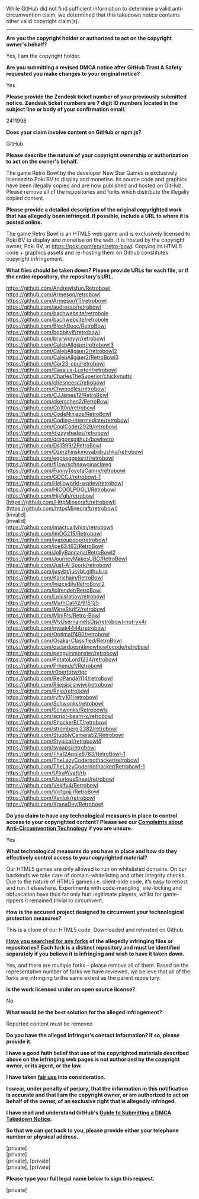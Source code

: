 While GitHub did not find sufficient information to determine a valid anti-circumvention claim, we determined that this takedown notice contains other valid copyright claim(s).

---

**Are you the copyright holder or authorized to act on the copyright owner's behalf?**

Yes, I am the copyright holder.

**Are you submitting a revised DMCA notice after GitHub Trust & Safety requested you make changes to your original notice?**

Yes

**Please provide the Zendesk ticket number of your previously submitted notice. Zendesk ticket numbers are 7 digit ID numbers located in the subject line or body of your confirmation email.**

2411998

**Does your claim involve content on GitHub or npm.js?**

GitHub

**Please describe the nature of your copyright ownership or authorization to act on the owner's behalf.**

The game Retro Bowl by the developer New Star Games is exclusively licensed to Poki BV to display and monetise. Its source code and graphics have been illegally copied and are now published and hosted on GitHub. Please remove all of the repositories and forks which distribute the illegally copied content.

**Please provide a detailed description of the original copyrighted work that has allegedly been infringed. If possible, include a URL to where it is posted online.**

The game Retro Bowl is an HTML5 web game and is exclusively licensed to Poki BV to display and monetise on the web. It is hosted by the copyright owner, Poki BV, at https://poki.com/en/g/retro-bowl. Copying its HTML5 code + graphics assets and re-hosting them on Github constitutes copyright infringement.

**What files should be taken down? Please provide URLs for each file, or if the entire repository, the repository’s URL.**

https://github.com/Andrewisfun/Retrobowl  
https://github.com/Armeson/retrobowl  
https://github.com/ArmesonYT/retrobowl  
https://github.com/audresso/retrobowl  
https://github.com/bachwebsite/retrobole  
https://github.com/bachwebsite/retrobole  
https://github.com/BlockBeec/RetroBowl  
https://github.com/bobbityif/retrobowl  
https://github.com/bryrynnyyr/retrobowl  
https://github.com/CalebAllgiaer/retrobowl3  
https://github.com/CalebAllgiaer2/retrobowl2  
https://github.com/CalebAllgiaer2/RetroBowl3  
https://github.com/Car23-cpu/retrobowl  
https://github.com/Cassius-Luxton/retrobowl  
https://github.com/CharlesTheSuperior/chickynutts  
https://github.com/chesneesc/retrobowl  
https://github.com/Chwoodles/retrobowl  
https://github.com/CJJames12/RetroBowl  
https://github.com/ckerschen2/RetroBowl  
https://github.com/Co1t0n/retrobowl  
https://github.com/CodeNinjazs/RetroBowl  
https://github.com/Coding-intermediate/retrobowl  
https://github.com/CoolCoder2929/retrobowl  
https://github.com/dizzyshades/retrobowl  
https://github.com/dragonsgithub/bowlretro  
https://github.com/Ds1399/2RetroBowl  
https://github.com/Dzerzhinskmoyababushka/retrobowl  
https://github.com/eggseggstorst/retrobowl  
https://github.com/fl1ow/schnawginaclawg  
https://github.com/FunnyToyotaCamry/retrobowl  
https://github.com/GDCCJ/retrobowl-1  
https://github.com/Helloworld-wqdev/retrobowl  
https://github.com/HICOOLPOOL1/Retrobowl  
https://github.com/Hjkfgh/retrobowl  
[https://github.com/HttpMinecraft/retrobowl](https://github.com/httpsMinecraft/retrobowl)  
[invalid]  
[invalid]   
https://github.com/imactuallyhim/retrobowll  
https://github.com/ImOG215/Retrobowl  
https://github.com/iyasoupoop/retrobowl  
https://github.com/joe63463/RetroBowl  
https://github.com/JollyBannana/RetroBowl2  
https://github.com/JourneyMakesUBG/RetroBowl  
https://github.com/Just-A-Spork/retrobowl  
https://github.com/jusybt/jusybt.github.io  
https://github.com/Karichain/RetroBowl  
https://github.com/lnjzcsdjh/RetroBowl2  
https://github.com/lolrender/RetroBowl  
https://github.com/Lplusratiov/retrobowl  
https://github.com/MathCat42/915125  
https://github.com/MineStuff2/retrobowl  
https://github.com/MiniFrs/Retro-Bowl  
https://github.com/MyUsernameIsDis/retrobowl-not-yx4r  
https://github.com/nysak4444/retrobowl  
https://github.com/Optimal7480/retrobowl  
https://github.com/Osaka-Classified/RetroBowl  
https://github.com/oscardoesntknowhowtocode/retrobowl  
https://github.com/penguinmonster/retrobowl  
https://github.com/PotatoLord1234/retrobowl  
https://github.com/Prhende1/Retrobowl  
https://github.com/r0bertbtw/tgc  
https://github.com/RedPanda1114/retrobowl  
https://github.com/Rjjejsjsjjsjwjwj/retrobowl  
https://github.com/Rnjo/retrobowl  
https://github.com/ryfry101/retrobowl  
https://github.com/Schwonks/retrobowl  
https://github.com/Schwonks/Retrobowls  
https://github.com/script-beam-x/retrobowl  
https://github.com/ShockerBLT/retrobowl  
https://github.com/strombergj2382/retrobowl  
https://github.com/StubblyCamera52/Retrobowl  
https://github.com/Stypical/retrobowl4  
https://github.com/svaaps/retrobowl  
https://github.com/That2Apple8783/RetroBowl-1  
https://github.com/TheLazyCodernothacker/retrobowl  
https://github.com/TheLazyCodernothacker/Retrobowl-1  
https://github.com/UltraWyatt/rb  
https://github.com/UsuriousSheet/retrobowl  
https://github.com/Vexify4/Retrobowl  
https://github.com/Voltgojjj/RetroBowl  
https://github.com/Xenluk/retrobowl  
https://github.com/XranaDev/Retrobowl  

**Do you claim to have any technological measures in place to control access to your copyrighted content? Please see our <a href="https://docs.github.com/articles/guide-to-submitting-a-dmca-takedown-notice#complaints-about-anti-circumvention-technology">Complaints about Anti-Circumvention Technology</a> if you are unsure.**

Yes

**What technological measures do you have in place and how do they effectively control access to your copyrighted material?**

Our HTML5 games are only allowed to run on whitelisted domains. On our backends we take care of domain-whitelisting and other integrity checks. Due to the nature of HTML5 games i.e. client-side code, it’s easy to rehost and run it elsewhere. Experiments with code-mangling, site-locking and obfuscation have thus far only hurt legitimate players, whilst for game-rippers it remained trivial to circumvent.

**How is the accused project designed to circumvent your technological protection measures?**

This is a clone of our HTML5 code. Downloaded and rehosted on Github.

**<a href="https://docs.github.com/articles/dmca-takedown-policy#b-what-about-forks-or-whats-a-fork">Have you searched for any forks</a> of the allegedly infringing files or repositories? Each fork is a distinct repository and must be identified separately if you believe it is infringing and wish to have it taken down.**

Yes, and there are multiple forks - please remove all of them. Based on the representative number of forks we have reviewed, we believe that all of the forks are infringing to the same extent as the parent repository.

**Is the work licensed under an open source license?**

No

**What would be the best solution for the alleged infringement?**

Reported content must be removed

**Do you have the alleged infringer’s contact information? If so, please provide it.**

**I have a good faith belief that use of the copyrighted materials described above on the infringing web pages is not authorized by the copyright owner, or its agent, or the law.**

**I have taken <a href="https://www.lumendatabase.org/topics/22">fair use</a> into consideration.**

**I swear, under penalty of perjury, that the information in this notification is accurate and that I am the copyright owner, or am authorized to act on behalf of the owner, of an exclusive right that is allegedly infringed.**

**I have read and understand GitHub's <a href="https://docs.github.com/articles/guide-to-submitting-a-dmca-takedown-notice/">Guide to Submitting a DMCA Takedown Notice</a>.**

**So that we can get back to you, please provide either your telephone number or physical address.**

[private]  
[private]  
[private], [private]  
[private], [private]

**Please type your full legal name below to sign this request.**

[private]

